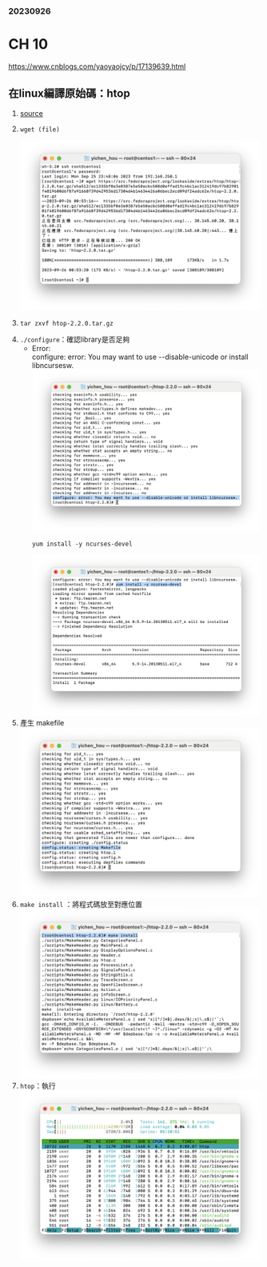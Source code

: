 ### 20230926
# CH 10

https://www.cnblogs.com/yaoyaojcy/p/17139639.html

## 在linux編譯原始碼：htop
1. [source](https://src.fedoraproject.org/lookaside/extras/htop/htop-2.2.0.tar.gz/sha512/ec1335bf0e3e0387e5e50acbc508d0effad19c4bc1ac312419dc97b82901f4819600d6f87a91668f39d429536d17304d4b14634426a06bec2ecd09df24adc62e/)
2. 
    ```
    wget (file)
    ```
    ![img18](img/18.png)
3. 
    ```
    tar zxvf htop-2.2.0.tar.gz
    ```
4. `./configure`：確認library是否足夠
    - Error:  
        configure: error: You may want to use --disable-unicode or install libncursesw.
        ![img19](img/19.png)
        ```
        yum install -y ncurses-devel
        ```
        ![img20](img/20.png)
5. 產生 makefile
    ![img21](img/21.png)
6. `make install` ：將程式碼放至對應位置
    ![img22](img/22.png)
7. `htop`：執行
    ![img23](img/23.png)